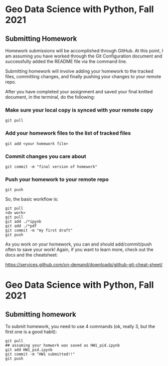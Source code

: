 # Geo Data Science with Python, Fall 2021

## Submitting Homework

Homework submissions will be accomplished through GitHub. At this point, I am assuming you have worked through the Git Configuration document and successfully added the README file via the command line.

Submitting homework will involve adding your homework to the tracked files, committing changes, and finally pushing your changes to your remote repo.

After you have completed your assignment and saved your final knitted document, in the terminal, do the following:

### Make sure your local copy is synced with your remote copy

```git
git pull
```

### Add your homework files to the list of tracked files
```git
git add <your homework file>
```
### Commit changes you care about
```git
git commit -m "final version of homework"
```
### Push your homework to your remote repo
```git
git push
```

So, the basic workflow is:
```git
git pull
<do work>
git pull
git add ./*ipynb
git add ./*pdf
git commit -m "my first draft"
git push
```
As you work on your homework, you can and should add/commit/push often to save your work! Again, if you want to learn more, check out the docs and the cheatsheet:

https://services.github.com/on-demand/downloads/github-git-cheat-sheet/


# Geo Data Science with Python, Fall 2021

## Submitting homework

To submit homework, you need to use 4 commands (ok, really 3, but the first one is a good habit):
```
git pull
## assuming your homwork was saved as HW1_pid.ipynb
git add HW1_pid.ipynb
git commit -m "HW1 submitted!!"
git push
```

